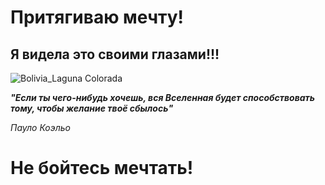 # Притягиваю мечту!

## Я видела это своими глазами!!!

![Bolivia_Laguna Colorada](Bolivia_LagunaColorada.jpg)

__*"Если ты чего-нибудь хочешь, вся Вселенная будет способствовать тому, чтобы желание твоё сбылось"*__ 

*Пауло Коэльо*

# Не бойтесь мечтать!
